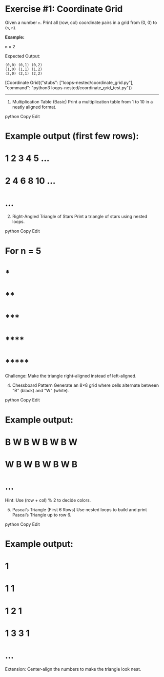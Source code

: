 # Exercise #1: Coordinate Grid

Given a number `n`. Print all (row, col) coordinate pairs in a grid from (0, 0) to (`n`, `n`).

__Example:__

`n` = 2

Expected Output:

```
(0,0) (0,1) (0,2)
(1,0) (1,1) (1,2)
(2,0) (2,1) (2,2)
```

[Coordinate Grid({"stubs": ["loops-nested/coordinate_grid.py"], "command": "python3 loops-nested/coordinate_grid_test.py"})

*************

1. Multiplication Table (Basic)
Print a multiplication table from 1 to 10 in a neatly aligned format.

python
Copy
Edit
# Example output (first few rows):
#  1   2   3   4   5 ...
#  2   4   6   8  10 ...
# ...
2. Right-Angled Triangle of Stars
Print a triangle of stars using nested loops.

python
Copy
Edit
# For n = 5
# *
# **
# ***
# ****
# *****
Challenge: Make the triangle right-aligned instead of left-aligned.



4. Chessboard Pattern
Generate an 8×8 grid where cells alternate between "B" (black) and "W" (white).

python
Copy
Edit
# Example output:
# B W B W B W B W
# W B W B W B W B
# ...
Hint: Use (row + col) % 2 to decide colors.

5. Pascal’s Triangle (First 6 Rows)
Use nested loops to build and print Pascal’s Triangle up to row 6.

python
Copy
Edit
# Example output:
# 1
# 1 1
# 1 2 1
# 1 3 3 1
# ...
Extension: Center-align the numbers to make the triangle look neat.
